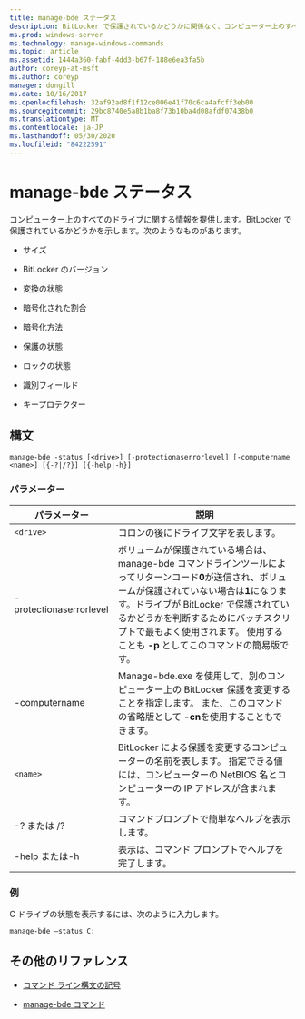 ```yaml
---
title: manage-bde ステータス
description: BitLocker で保護されているかどうかに関係なく、コンピューター上のすべてのドライブに関する情報を提供する manage-bde status コマンドのリファレンストピックです。
ms.prod: windows-server
ms.technology: manage-windows-commands
ms.topic: article
ms.assetid: 1444a360-fabf-4dd3-b67f-188e6ea3fa5b
author: coreyp-at-msft
ms.author: coreyp
manager: dongill
ms.date: 10/16/2017
ms.openlocfilehash: 32af92ad8f1f12ce006e41f70c6ca4afcff3eb00
ms.sourcegitcommit: 29bc8740e5a8b1ba8f73b10ba4d08afdf07438b0
ms.translationtype: MT
ms.contentlocale: ja-JP
ms.lasthandoff: 05/30/2020
ms.locfileid: "84222591"
---
```

# <a name="manage-bde-status"></a>manage-bde ステータス

コンピューター上のすべてのドライブに関する情報を提供します。BitLocker で保護されているかどうかを示します。次のようなものがあります。

- サイズ

- BitLocker のバージョン

- 変換の状態

- 暗号化された割合

- 暗号化方法

- 保護の状態

- ロックの状態

- 識別フィールド

- キープロテクター

## <a name="syntax"></a>構文

```
manage-bde -status [<drive>] [-protectionaserrorlevel] [-computername <name>] [{-?|/?}] [{-help|-h}]
```

### <a name="parameters"></a>パラメーター

| パラメーター | 説明 |
| --------- | ----------- |
| `<drive>` | コロンの後にドライブ文字を表します。 |
| -protectionaserrorlevel | ボリュームが保護されている場合は、manage-bde コマンドラインツールによってリターンコード**0**が送信され、ボリュームが保護されていない場合は**1**になります。ドライブが BitLocker で保護されているかどうかを判断するためにバッチスクリプトで最もよく使用されます。 使用することも **-p** としてこのコマンドの簡易版です。 |
| -computername | Manage-bde.exe を使用して、別のコンピューター上の BitLocker 保護を変更することを指定します。 また、このコマンドの省略版として **-cn**を使用することもできます。 |
| `<name>` | BitLocker による保護を変更するコンピューターの名前を表します。 指定できる値には、コンピューターの NetBIOS 名とコンピューターの IP アドレスが含まれます。 |
| -? または /? | コマンドプロンプトで簡単なヘルプを表示します。 |
| -help または-h | 表示は、コマンド プロンプトでヘルプを完了します。 |

### <a name="examples"></a>例

C ドライブの状態を表示するには、次のように入力します。

```
manage-bde –status C:
```

## <a name="additional-references"></a>その他のリファレンス

- [コマンド ライン構文の記号](command-line-syntax-key.md)

- [manage-bde コマンド](manage-bde.md)
